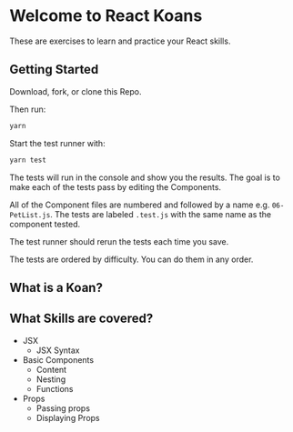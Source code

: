 # Welcome to React Koans

These are exercises to learn and practice your React skills.

## Getting Started

Download, fork, or clone this Repo.

Then run:

```javascript
yarn
```

Start the test runner with:

```javascript
yarn test
```

The tests will run in the console and show you the results. The goal is to make each of the tests pass by editing the Components.

All of the Component files are numbered and followed by a name e.g. `06-PetList.js`. The tests are labeled `.test.js` with the same name as the component tested.

The test runner should rerun the tests each time you save.

The tests are ordered by difficulty. You can do them in any order.

## What is a Koan?

## What Skills are covered?

- JSX
  - JSX Syntax
- Basic Components
  - Content
  - Nesting
  - Functions
- Props
  - Passing props
  - Displaying Props
